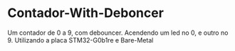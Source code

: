 # Contador-With-Deboncer
Um contador de 0 a 9, com debouncer. Acendendo um led no 0, e outro no 9. Utilizando a placa STM32-G0b1re e Bare-Metal
